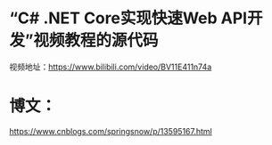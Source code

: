 # “C# .NET Core实现快速Web API开发”视频教程的源代码
视频地址：https://www.bilibili.com/video/BV11E411n74a

# 博文：

https://www.cnblogs.com/springsnow/p/13595167.html
